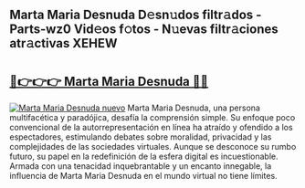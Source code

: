 ## Marta Maria Desnuda D𝚎sn𝚞dos filtr𝚊dos - Parts-wz0 Vid𝚎os f𝚘tos - N𝚞evas filtr𝚊ciones atr𝚊ctivas XEHEW

# <h2><a href="http://mb5ztu.tromn.icu/?c=Marta+Maria+Desnuda">🔗👉👉👉 Marta Maria Desnuda 🔗🔗</a></h2>

[![Marta Maria Desnuda nuevo](https://i.imgur.com/pEAQMta.gif)](http://mb5ztu.tromn.icu/?c=Marta+Maria+Desnuda)
Marta Maria Desnuda, una persona multifacética y paradójica, desafía la comprensión simple. Su enfoque poco convencional de la autorrepresentación en línea ha atraído y ofendido a los espectadores, estimulando debates sobre moralidad, privacidad y las complejidades de las sociedades virtuales. Aunque se desconoce su rumbo futuro, su papel en la redefinición de la esfera digital es incuestionable. Armada con una tenacidad inquebrantable y un encanto innegable, la influencia de Marta Maria Desnuda en el mundo virtual no tiene límites.
